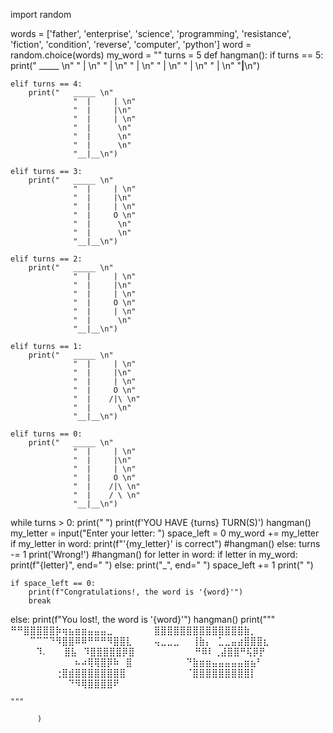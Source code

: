 import random

words = ['father', 'enterprise', 'science', 'programming', 'resistance', 'fiction', 'condition', 'reverse', 'computer', 'python']
word = random.choice(words)
my_word = ""
turns = 5
def hangman():
    if turns == 5:
        print("   _____ \n"
                  "  |      \n"
                  "  |      \n"
                  "  |      \n"
                  "  |      \n"
                  "  |      \n"
                  "  |      \n"
                  "__|__\n")
    
    elif turns == 4:
        print("   _____ \n"
                  "  |     | \n"
                  "  |     |\n"
                  "  |     | \n"
                  "  |      \n"
                  "  |      \n"
                  "  |      \n"
                  "__|__\n")
    
    elif turns == 3:
        print("   _____ \n"
                  "  |     | \n"
                  "  |     |\n"
                  "  |     | \n"
                  "  |     O \n"
                  "  |      \n"
                  "  |      \n"
                  "__|__\n")
    
    elif turns == 2:
        print("   _____ \n"
                  "  |     | \n"
                  "  |     |\n"
                  "  |     | \n"
                  "  |     O \n"
                  "  |     | \n"
                  "  |      \n"
                  "__|__\n")
    
    elif turns == 1:
        print("   _____ \n"
                  "  |     | \n"
                  "  |     |\n"
                  "  |     | \n"
                  "  |     O \n"
                  "  |    /|\ \n"
                  "  |      \n"
                  "__|__\n")
        
    elif turns == 0:
        print("   _____ \n"
                  "  |     | \n"
                  "  |     |\n"
                  "  |     | \n"
                  "  |     O \n"
                  "  |    /|\ \n"
                  "  |    / \ \n"
                  "__|__\n")



while turns > 0:
    print(" ")
    print(f'YOU HAVE {turns} TURN(S)')
    hangman()
    my_letter = input("Enter your letter: ")
    space_left = 0
    my_word += my_letter
    if my_letter in word:
        print(f"'{my_letter}' is correct")
        #hangman()
    else:
        turns -= 1
        print('Wrong!')
        #hangman()
    for letter in word:
        if letter in my_word:
            print(f"{letter}", end=" ")
        else:
            print("_", end=" ")
            space_left += 1
    print(" ")       

    if space_left == 0:
        print(f"Congratulations!, the word is '{word}'")
        break

else:
    print(f"You lost!, the word is '{word}'")
    hangman()
    print("""
 ⠛⠛⣿⣿⣿⣿⣿⡷⢶⣦⣶⣶⣤⣤⣤⣀⠀⠀⠀
⠀⠀⠀⣿⣿⣿⣿⣿⣿⣿⣿⣿⣿⣿⣿⣿⣿⣷⡀⠀
⠀⠀⠀⠉⠉⠉⠙⠻⣿⣿⠿⠿⠛⠛⠛⠻⣿⣿⣇⠀
⠀⠀⢤⣀⣀⣀⠀⠀⢸⣷⡄⠀⣁⣀⣤⣴⣿⣿⣿⣆
⠀⠀⠀⠀⠹.⠀⠀⠀⣿⣧⠀⠹⣿⣿⣿⣿⣿⡿⣿
⠀⠀⠀⠀⠀⠀⠀⠀⠀⠛⠿⠇⢀⣼⣿⣿⠛⢯⡿⡟
⠀⠀⠀⠀⠀⠀⠀⠀⠀⠀⠦⠴⢿⢿⣿⡿⠷⠀⣿⠀
⠀⠀⠀⠀⠀⠀⠀⠙⣷⣶⣶⣤⣤⣤⣤⣤⣶⣦⠃⠀
⠀⠀⠀⠀⠀⠀⠀⢐⣿⣾⣿⣿⣿⣿⣿⣿⣿⣿⠀⠀
⠀⠀⠀⠀⠀⠀⠀⠈⣿⣿⣿⣿⣿⣿⣿⣿⣿⡇⠀⠀
⠀⠀⠀⠀⠀⠀⠀⠀⠀⠙⠻⢿⣿⣿⣿⣿⠟
    
    """
          
          )
